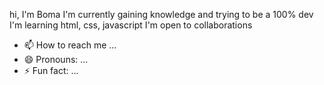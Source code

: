 hi, I'm Boma
I'm currently gaining knowledge and trying to be a 100% dev
I'm learning html, css, javascript
I'm open to collaborations
- 📫 How to reach me ...
- 😄 Pronouns: ...
- ⚡ Fun fact: ...

<!---
Samaybobo/Samaybobo is a ✨ special ✨ repository because its `README.md` (this file) appears on your GitHub profile.
You can click the Preview link to take a look at your changes.
--->
